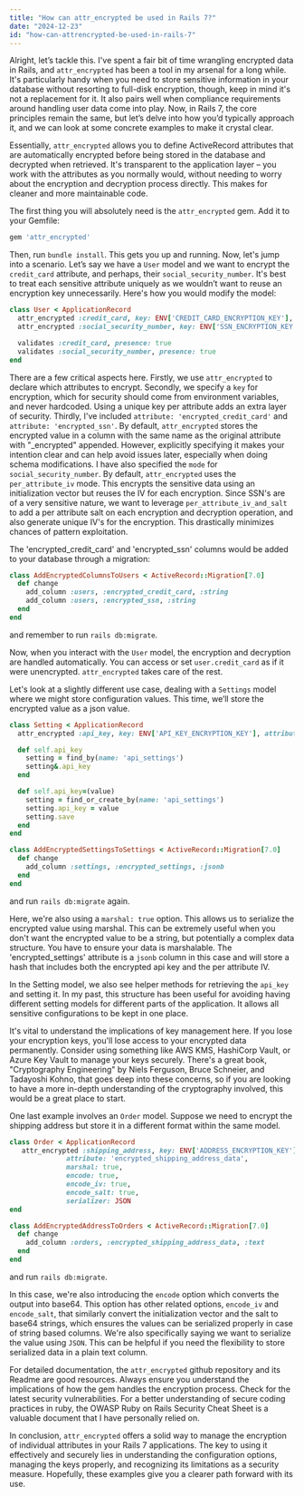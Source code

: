 ```yaml
---
title: "How can attr_encrypted be used in Rails 7?"
date: "2024-12-23"
id: "how-can-attrencrypted-be-used-in-rails-7"
---
```


Alright, let’s tackle this. I've spent a fair bit of time wrangling encrypted data in Rails, and `attr_encrypted` has been a tool in my arsenal for a long while. It's particularly handy when you need to store sensitive information in your database without resorting to full-disk encryption, though, keep in mind it's not a replacement for it. It also pairs well when compliance requirements around handling user data come into play. Now, in Rails 7, the core principles remain the same, but let’s delve into how you’d typically approach it, and we can look at some concrete examples to make it crystal clear.

Essentially, `attr_encrypted` allows you to define ActiveRecord attributes that are automatically encrypted before being stored in the database and decrypted when retrieved. It's transparent to the application layer – you work with the attributes as you normally would, without needing to worry about the encryption and decryption process directly. This makes for cleaner and more maintainable code.

The first thing you will absolutely need is the `attr_encrypted` gem. Add it to your Gemfile:

```ruby
gem 'attr_encrypted'
```

Then, run `bundle install`. This gets you up and running. Now, let's jump into a scenario. Let’s say we have a `User` model and we want to encrypt the `credit_card` attribute, and perhaps, their `social_security_number`. It's best to treat each sensitive attribute uniquely as we wouldn’t want to reuse an encryption key unnecessarily. Here's how you would modify the model:

```ruby
class User < ApplicationRecord
  attr_encrypted :credit_card, key: ENV['CREDIT_CARD_ENCRYPTION_KEY'], attribute: 'encrypted_credit_card'
  attr_encrypted :social_security_number, key: ENV['SSN_ENCRYPTION_KEY'], attribute: 'encrypted_ssn',  mode: :per_attribute_iv_and_salt

  validates :credit_card, presence: true
  validates :social_security_number, presence: true
end
```

There are a few critical aspects here. Firstly, we use `attr_encrypted` to declare which attributes to encrypt. Secondly, we specify a `key` for encryption, which for security should come from environment variables, and never hardcoded. Using a unique key per attribute adds an extra layer of security. Thirdly, I've included `attribute: 'encrypted_credit_card'` and `attribute: 'encrypted_ssn'`. By default, `attr_encrypted` stores the encrypted value in a column with the same name as the original attribute with "_encrypted" appended. However, explicitly specifying it makes your intention clear and can help avoid issues later, especially when doing schema modifications. I have also specified the `mode` for `social_security_number`. By default, `attr_encrypted` uses the `per_attribute_iv` mode. This encrypts the sensitive data using an initialization vector but reuses the IV for each encryption. Since SSN's are of a very sensitive nature, we want to leverage `per_attribute_iv_and_salt` to add a per attribute salt on each encryption and decryption operation, and also generate unique IV's for the encryption. This drastically minimizes chances of pattern exploitation.

The 'encrypted_credit_card' and 'encrypted_ssn' columns would be added to your database through a migration:

```ruby
class AddEncryptedColumnsToUsers < ActiveRecord::Migration[7.0]
  def change
    add_column :users, :encrypted_credit_card, :string
    add_column :users, :encrypted_ssn, :string
  end
end
```
and remember to run `rails db:migrate`.

Now, when you interact with the `User` model, the encryption and decryption are handled automatically. You can access or set `user.credit_card` as if it were unencrypted. `attr_encrypted` takes care of the rest.

Let's look at a slightly different use case, dealing with a `Settings` model where we might store configuration values. This time, we’ll store the encrypted value as a json value.

```ruby
class Setting < ApplicationRecord
  attr_encrypted :api_key, key: ENV['API_KEY_ENCRYPTION_KEY'], attribute: 'encrypted_settings', marshal: true

  def self.api_key
    setting = find_by(name: 'api_settings')
    setting&.api_key
  end

  def self.api_key=(value)
    setting = find_or_create_by(name: 'api_settings')
    setting.api_key = value
    setting.save
  end
end
```

```ruby
class AddEncryptedSettingsToSettings < ActiveRecord::Migration[7.0]
  def change
    add_column :settings, :encrypted_settings, :jsonb
  end
end
```
and run `rails db:migrate` again.

Here, we're also using a `marshal: true` option. This allows us to serialize the encrypted value using marshal. This can be extremely useful when you don't want the encrypted value to be a string, but potentially a complex data structure. You have to ensure your data is marshalable. The 'encrypted_settings' attribute is a `jsonb` column in this case and will store a hash that includes both the encrypted api key and the per attribute IV.

In the Setting model, we also see helper methods for retrieving the `api_key` and setting it. In my past, this structure has been useful for avoiding having different setting models for different parts of the application. It allows all sensitive configurations to be kept in one place.

It's vital to understand the implications of key management here. If you lose your encryption keys, you'll lose access to your encrypted data permanently. Consider using something like AWS KMS, HashiCorp Vault, or Azure Key Vault to manage your keys securely. There's a great book, "Cryptography Engineering" by Niels Ferguson, Bruce Schneier, and Tadayoshi Kohno, that goes deep into these concerns, so if you are looking to have a more in-depth understanding of the cryptography involved, this would be a great place to start.

One last example involves an `Order` model. Suppose we need to encrypt the shipping address but store it in a different format within the same model.

```ruby
class Order < ApplicationRecord
   attr_encrypted :shipping_address, key: ENV['ADDRESS_ENCRYPTION_KEY'],
              attribute: 'encrypted_shipping_address_data',
              marshal: true,
              encode: true,
              encode_iv: true,
              encode_salt: true,
              serializer: JSON
end
```
```ruby
class AddEncryptedAddressToOrders < ActiveRecord::Migration[7.0]
  def change
    add_column :orders, :encrypted_shipping_address_data, :text
  end
end
```
and run `rails db:migrate`.

In this case, we're also introducing the `encode` option which converts the output into base64. This option has other related options, `encode_iv` and `encode_salt`, that similarly convert the initialization vector and the salt to base64 strings, which ensures the values can be serialized properly in case of string based columns. We're also specifically saying we want to serialize the value using `JSON`. This can be helpful if you need the flexibility to store serialized data in a plain text column.

For detailed documentation, the `attr_encrypted` github repository and its Readme are good resources. Always ensure you understand the implications of how the gem handles the encryption process. Check for the latest security vulnerabilities. For a better understanding of secure coding practices in ruby, the OWASP Ruby on Rails Security Cheat Sheet is a valuable document that I have personally relied on.

In conclusion, `attr_encrypted` offers a solid way to manage the encryption of individual attributes in your Rails 7 applications. The key to using it effectively and securely lies in understanding the configuration options, managing the keys properly, and recognizing its limitations as a security measure. Hopefully, these examples give you a clearer path forward with its use.
